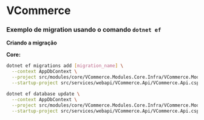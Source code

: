 # VCommerce

### Exemplo de migration usando o comando `dotnet ef`

**Criando a migração**

<b>Core:</b>  
```bash
dotnet ef migrations add [migration_name] \
  --context AppDbContext \
  --project src/modules/core/VCommerce.Modules.Core.Infra/VCommerce.Modules.Core.Infra.csproj \
  --startup-project src/services/webapi/VCommerce.Api/VCommerce.Api.csproj

dotnet ef database update \
  --context AppDbContext \
  --project src/modules/core/VCommerce.Modules.Core.Infra/VCommerce.Modules.Core.Infra.csproj \
  --startup-project src/services/webapi/VCommerce.Api/VCommerce.Api.csproj

